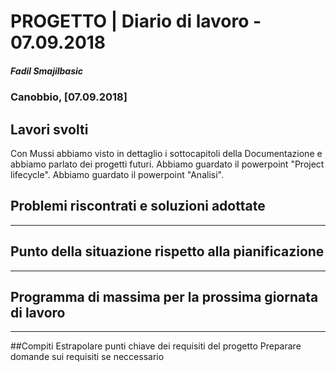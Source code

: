 # PROGETTO | Diario di lavoro - 07.09.2018
##### Fadil Smajilbasic
### Canobbio, [07.09.2018]

## Lavori svolti

Con Mussi abbiamo visto in dettaglio i sottocapitoli della Documentazione e abbiamo parlato dei progetti futuri.
Abbiamo guardato il powerpoint "Project lifecycle".
Abbiamo guardato il powerpoint "Analisi".
##  Problemi riscontrati e soluzioni adottate
---

##  Punto della situazione rispetto alla pianificazione
---

## Programma di massima per la prossima giornata di lavoro
---
##Compiti
Estrapolare punti chiave dei requisiti del progetto
Preparare domande sui requisiti se neccessario